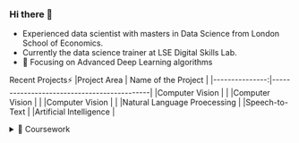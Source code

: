 ### Hi there 👋
- Experienced data scientist with masters in Data Science from London School of Economics.
- Currently the data science trainer at LSE Digital Skills Lab.
- 🔭 Focusing on Advanced Deep Learning algorithms

Recent Projects⚡
|Project Area    | Name of the Project                        |
|---------------:|--------------------------------------------|
|Computer Vision |               |
|Computer Vision |               |
|Computer Vision |               |
|Natural Language Proecessing |
|Speech-to-Text  |
|Artificial Intelligence |

<details>
<summary> 🌱 Coursework</summary>
  
|Code    | Name                       |
|-------:|----------------------------|
|ST449 | Artificial Intelligence      |
|MY474 | Machine Learning             |
|ST446 |  Distributed Computing for Big Data  |
|ST456 | Deep Learning                |
|MY472 | Data for Data Scientists with Cloud Computing|
|MY470 | Computer Programming|

</details>



  
<!--
**RiyaChhikara/RiyaChhikara** is a ✨ _special_ ✨ repository because its `README.md` (this file) appears on your GitHub profile.

Here are some ideas to get you started:


- 🌱 I’m currently learning Deep Learning and Robotics.
- 👯 I’m looking to collaborate on ...
- 🤔 I’m looking for help with ...
- 💬 Ask me about ...
- 📫 How to reach me: ...
- 😄 Pronouns: ...
- ⚡ Fun fact: ...
-->
